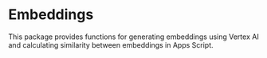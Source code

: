 # Embeddings

This package provides functions for generating embeddings using Vertex AI and calculating similarity between embeddings in Apps Script.
